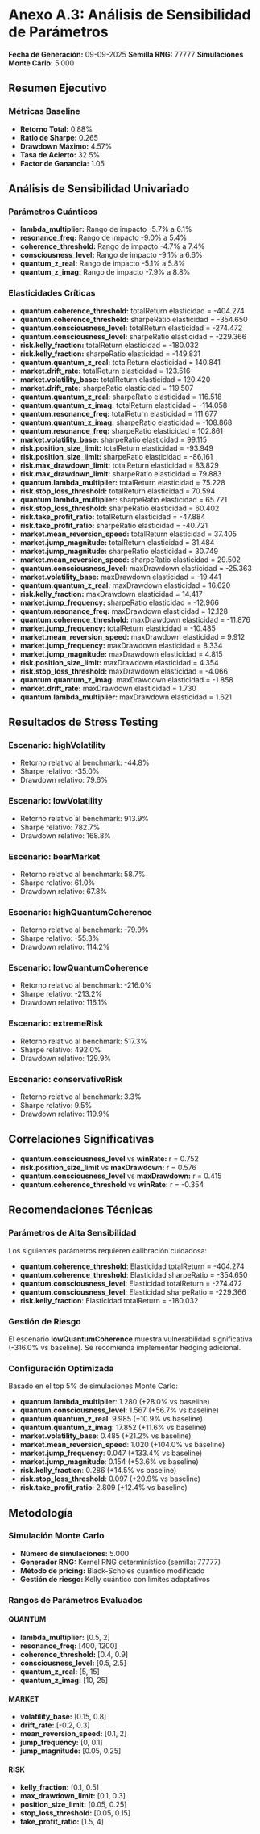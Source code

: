 # Anexo A.3: Análisis de Sensibilidad de Parámetros

**Fecha de Generación:** 09-09-2025
**Semilla RNG:** 77777
**Simulaciones Monte Carlo:** 5.000

## Resumen Ejecutivo

### Métricas Baseline
- **Retorno Total:** 0.88%
- **Ratio de Sharpe:** 0.265
- **Drawdown Máximo:** 4.57%
- **Tasa de Acierto:** 32.5%
- **Factor de Ganancia:** 1.05

## Análisis de Sensibilidad Univariado

### Parámetros Cuánticos

- **lambda_multiplier:** Rango de impacto -5.7% a 6.1%
- **resonance_freq:** Rango de impacto -9.0% a 5.4%
- **coherence_threshold:** Rango de impacto -4.7% a 7.4%
- **consciousness_level:** Rango de impacto -9.1% a 6.6%
- **quantum_z_real:** Rango de impacto -5.1% a 5.8%
- **quantum_z_imag:** Rango de impacto -7.9% a 8.8%

### Elasticidades Críticas

- **quantum.coherence_threshold:** totalReturn elasticidad = -404.274
- **quantum.coherence_threshold:** sharpeRatio elasticidad = -354.650
- **quantum.consciousness_level:** totalReturn elasticidad = -274.472
- **quantum.consciousness_level:** sharpeRatio elasticidad = -229.366
- **risk.kelly_fraction:** totalReturn elasticidad = -180.032
- **risk.kelly_fraction:** sharpeRatio elasticidad = -149.831
- **quantum.quantum_z_real:** totalReturn elasticidad = 140.841
- **market.drift_rate:** totalReturn elasticidad = 123.516
- **market.volatility_base:** totalReturn elasticidad = 120.420
- **market.drift_rate:** sharpeRatio elasticidad = 119.507
- **quantum.quantum_z_real:** sharpeRatio elasticidad = 116.518
- **quantum.quantum_z_imag:** totalReturn elasticidad = -114.058
- **quantum.resonance_freq:** totalReturn elasticidad = 111.677
- **quantum.quantum_z_imag:** sharpeRatio elasticidad = -108.868
- **quantum.resonance_freq:** sharpeRatio elasticidad = 102.861
- **market.volatility_base:** sharpeRatio elasticidad = 99.115
- **risk.position_size_limit:** totalReturn elasticidad = -93.949
- **risk.position_size_limit:** sharpeRatio elasticidad = -86.161
- **risk.max_drawdown_limit:** totalReturn elasticidad = 83.829
- **risk.max_drawdown_limit:** sharpeRatio elasticidad = 79.883
- **quantum.lambda_multiplier:** totalReturn elasticidad = 75.228
- **risk.stop_loss_threshold:** totalReturn elasticidad = 70.594
- **quantum.lambda_multiplier:** sharpeRatio elasticidad = 65.721
- **risk.stop_loss_threshold:** sharpeRatio elasticidad = 60.402
- **risk.take_profit_ratio:** totalReturn elasticidad = -47.884
- **risk.take_profit_ratio:** sharpeRatio elasticidad = -40.721
- **market.mean_reversion_speed:** totalReturn elasticidad = 37.405
- **market.jump_magnitude:** totalReturn elasticidad = 31.484
- **market.jump_magnitude:** sharpeRatio elasticidad = 30.749
- **market.mean_reversion_speed:** sharpeRatio elasticidad = 29.502
- **quantum.consciousness_level:** maxDrawdown elasticidad = -25.363
- **market.volatility_base:** maxDrawdown elasticidad = -19.441
- **quantum.quantum_z_real:** maxDrawdown elasticidad = 16.620
- **risk.kelly_fraction:** maxDrawdown elasticidad = 14.417
- **market.jump_frequency:** sharpeRatio elasticidad = -12.966
- **quantum.resonance_freq:** maxDrawdown elasticidad = 12.128
- **quantum.coherence_threshold:** maxDrawdown elasticidad = -11.876
- **market.jump_frequency:** totalReturn elasticidad = -10.485
- **market.mean_reversion_speed:** maxDrawdown elasticidad = 9.912
- **market.jump_frequency:** maxDrawdown elasticidad = 8.334
- **market.jump_magnitude:** maxDrawdown elasticidad = 4.815
- **risk.position_size_limit:** maxDrawdown elasticidad = 4.354
- **risk.stop_loss_threshold:** maxDrawdown elasticidad = -4.066
- **quantum.quantum_z_imag:** maxDrawdown elasticidad = -1.858
- **market.drift_rate:** maxDrawdown elasticidad = 1.730
- **quantum.lambda_multiplier:** maxDrawdown elasticidad = 1.621

## Resultados de Stress Testing

### Escenario: highVolatility
- Retorno relativo al benchmark: -44.8%
- Sharpe relativo: -35.0%
- Drawdown relativo: 79.6%

### Escenario: lowVolatility
- Retorno relativo al benchmark: 913.9%
- Sharpe relativo: 782.7%
- Drawdown relativo: 168.8%

### Escenario: bearMarket
- Retorno relativo al benchmark: 58.7%
- Sharpe relativo: 61.0%
- Drawdown relativo: 67.8%

### Escenario: highQuantumCoherence
- Retorno relativo al benchmark: -79.9%
- Sharpe relativo: -55.3%
- Drawdown relativo: 114.2%

### Escenario: lowQuantumCoherence
- Retorno relativo al benchmark: -216.0%
- Sharpe relativo: -213.2%
- Drawdown relativo: 116.1%

### Escenario: extremeRisk
- Retorno relativo al benchmark: 517.3%
- Sharpe relativo: 492.0%
- Drawdown relativo: 129.9%

### Escenario: conservativeRisk
- Retorno relativo al benchmark: 3.3%
- Sharpe relativo: 9.5%
- Drawdown relativo: 119.9%

## Correlaciones Significativas

- **quantum.consciousness_level** vs **winRate:** r = 0.752
- **risk.position_size_limit** vs **maxDrawdown:** r = 0.576
- **quantum.consciousness_level** vs **maxDrawdown:** r = 0.415
- **quantum.coherence_threshold** vs **winRate:** r = -0.354

## Recomendaciones Técnicas

### Parámetros de Alta Sensibilidad
Los siguientes parámetros requieren calibración cuidadosa:

- **quantum.coherence_threshold**: Elasticidad totalReturn = -404.274
- **quantum.coherence_threshold**: Elasticidad sharpeRatio = -354.650
- **quantum.consciousness_level**: Elasticidad totalReturn = -274.472
- **quantum.consciousness_level**: Elasticidad sharpeRatio = -229.366
- **risk.kelly_fraction**: Elasticidad totalReturn = -180.032

### Gestión de Riesgo
El escenario **lowQuantumCoherence** muestra vulnerabilidad significativa (-316.0% vs baseline). Se recomienda implementar hedging adicional.

### Configuración Optimizada
Basado en el top 5% de simulaciones Monte Carlo:

- **quantum.lambda_multiplier**: 1.280 (+28.0% vs baseline)
- **quantum.consciousness_level**: 1.567 (+56.7% vs baseline)
- **quantum.quantum_z_real**: 9.985 (+10.9% vs baseline)
- **quantum.quantum_z_imag**: 17.852 (+11.6% vs baseline)
- **market.volatility_base**: 0.485 (+21.2% vs baseline)
- **market.mean_reversion_speed**: 1.020 (+104.0% vs baseline)
- **market.jump_frequency**: 0.047 (+133.4% vs baseline)
- **market.jump_magnitude**: 0.154 (+53.6% vs baseline)
- **risk.kelly_fraction**: 0.286 (+14.5% vs baseline)
- **risk.stop_loss_threshold**: 0.097 (+20.9% vs baseline)
- **risk.take_profit_ratio**: 2.809 (+12.4% vs baseline)

## Metodología

### Simulación Monte Carlo
- **Número de simulaciones:** 5.000
- **Generador RNG:** Kernel RNG determinístico (semilla: 77777)
- **Método de pricing:** Black-Scholes cuántico modificado
- **Gestión de riesgo:** Kelly cuántico con límites adaptativos

### Rangos de Parámetros Evaluados

#### QUANTUM
- **lambda_multiplier:** [0.5, 2]
- **resonance_freq:** [400, 1200]
- **coherence_threshold:** [0.4, 0.9]
- **consciousness_level:** [0.5, 2.5]
- **quantum_z_real:** [5, 15]
- **quantum_z_imag:** [10, 25]

#### MARKET
- **volatility_base:** [0.15, 0.8]
- **drift_rate:** [-0.2, 0.3]
- **mean_reversion_speed:** [0.1, 2]
- **jump_frequency:** [0, 0.1]
- **jump_magnitude:** [0.05, 0.25]

#### RISK
- **kelly_fraction:** [0.1, 0.5]
- **max_drawdown_limit:** [0.1, 0.3]
- **position_size_limit:** [0.05, 0.25]
- **stop_loss_threshold:** [0.05, 0.15]
- **take_profit_ratio:** [1.5, 4]

